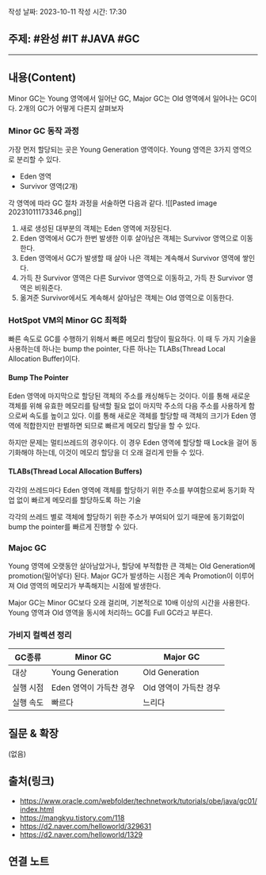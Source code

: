 작성 날짜: 2023-10-11
작성 시간: 17:30

## 주제: #완성 #IT #JAVA #GC 

----
## 내용(Content)
Minor GC는 Young 영역에서 일어난 GC, Major GC는 Old 영역에서 일어나는 GC이다. 2개의 GC가 어떻게 다른지 살펴보자

### Minor GC 동작 과정
가장 먼저 할당되는 곳은 Young Generation 영역이다.  Young 영역은 3가지 영역으로 분리할 수 있다.

- Eden 영역
- Survivor 영역(2개)

각 영역에 따라 GC 절차 과정을 서술하면 다음과 같다.
![[Pasted image 20231011173346.png]]

1. 새로 생성된 대부분의 객체는 Eden 영역에 저장된다.
2. Eden 영역에서 GC가 한번 발생한 이후 살아남은 객체는 Survivor 영역으로 이동한다.
3. Eden 영역에서 GC가 발생할 때 살아 나은 객체는 계속해서 Survivor 영역에 쌓인다.
4. 가득 찬 Survivor 영역은 다른 Survivor 영역으로 이동하고, 가득 찬 Survivor 영역은 비워준다.
5. 옮겨준 Survivor에서도 계속해서 살아남은 객체는 Old 영역으로 이동한다.


### HotSpot VM의 Minor GC 최적화
빠른 속도로 GC를 수행하기 위해서 빠른 메모리 할당이 필요하다. 이 때 두 가지 기술을 사용하는데 하나는 bump the pointer, 다른 하나는 TLABs(Thread Local Allocation Buffer)이다.

#### Bump The Pointer
Eden 영역에 마지막으로 할당된 객체의 주소를 캐싱해두는 것이다. 이를 통해 새로운 객체를 위해 유효한 메모리를 탐색할 필요 없이 마지막 주소의 다음 주소를 사용하게 함으로써 속도를 높이고 있다. 이를 통해 새로운 객체를 할당할 때 객체의 크기가 Eden 영역에 적합한지만 판별하면 되므로 빠르게 메모리 할당을 할 수 있다.

하지만 문제는 멀티쓰레드의 경우이다. 이 경우 Eden 영역에 할당할 때 Lock을 걸어 동기화해야 하는데, 이것이 메모리 할당을 더 오래 걸리게 만들 수 있다.

#### TLABs(Thread Local Allocation Buffers)
각각의 쓰레드마다 Eden 영역에 객체를 할당하기 위한 주소를 부여함으로써 동기화 작업 없이 빠르게 메모리를 할당하도록 하는 기술

각각의 쓰레드 별로 객체에 할당하기 위한 주소가 부여되어 있기 때문에 동기화없이 bump the pointer를 빠르게 진행할 수 있다.


### Majoc GC
Young 영역에 오랫동안 살아남았거나, 할당에 부적합한 큰 객체는 Old Generation에 promotion(밀어넣다) 된다. Major GC가 발생하는 시점은 계속 Promotion이 이루어져 Old 영역의 메모리가 부족해지는 시점에 발생한다.

Major GC는 Minor GC보다 오래 걸리며, 기본적으로 10배 이상의 시간을 사용한다. Young 영역과 Old 영역을 동시에 처리하느 GC를 Full GC라고 부른다.

### 가비지 컬렉션 정리

| GC종류    | Minor GC                | Major GC               |
| --------- | ----------------------- | ---------------------- |
| 대상      | Young Generation        | Old Generation         |
| 실행 시점 | Eden 영역이 가득찬 경우 | Old 영역이 가득찬 경우 |
| 실행 속도 | 빠르다                  | 느리다                 |

## 질문 & 확장

(없음)

## 출처(링크)
- https://www.oracle.com/webfolder/technetwork/tutorials/obe/java/gc01/index.html
- https://mangkyu.tistory.com/118
- https://d2.naver.com/helloworld/329631
- https://d2.naver.com/helloworld/1329

## 연결 노트










